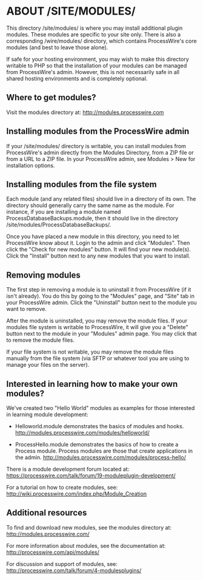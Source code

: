 ABOUT /SITE/MODULES/ 
====================
This directory /site/modules/ is where you may install additional plugin modules.
These modules are specific to your site only. There is also a corresponding 
/wire/modules/ directory, which contains ProcessWire's core modules (and best to 
leave those alone). 

If safe for your hosting environment, you may wish to make this directory 
writable to PHP so that the installation of your modules can be managed from 
ProcessWire's admin. However, this is not necessarily safe in all shared hosting
environments and is completely optional. 


Where to get modules?
---------------------
Visit the modules directory at: http://modules.processwire.com


Installing modules from the ProcessWire admin
---------------------------------------------
If your /site/modules/ directory is writable, you can install modules from 
ProcessWire's admin directly from the Modules Directory, from a ZIP file or from
a URL to a ZIP file. In your ProcessWire admin, see Modules > New for
installation options. 


Installing modules from the file system 
---------------------------------------
Each module (and any related files) should live in a directory of its own. The 
directory should generally carry the same name as the module. For instance, if
you are installing a module named ProcessDatabaseBackups.module, then it should 
live in the directory /site/modules/ProcessDatabaseBackups/. 

Once you have placed a new module in this directory, you need to let ProcessWire
know about it. Login to the admin and click "Modules". Then click the "Check for
new modules" button. It will find your new module(s). Click the "Install" button
next to any new modules that you want to install.


Removing modules
----------------
The first step in removing a module is to uninstall it from ProcessWire (if it
isn't already). You do this by going to the "Modules" page, and "Site" tab in 
your ProcessWire admin. Click the "Uninstall" button next to the module you 
want to remove. 

After the module is uninstalled, you may remove the module files. If your 
modules file system is writable to ProcessWire, it will give you a "Delete" 
button next to the module in your "Modules" admin page. You may click that to
remove the module files. 

If your file system is not writable, you may remove the module files manually
from the file system (via SFTP or whatever tool you are using to manage your
files on the server). 


Interested in learning how to make your own modules?
----------------------------------------------------
We've created two "Hello World" modules as examples for those interested in
learning module development: 

- Helloworld.module demonstrates the basics of modules and hooks. 
  http://modules.processwire.com/modules/helloworld/

- ProcessHello.module demonstrates the basics of how to create a Process
  module. Process modules are those that create applications in the admin.
  http://modules.processwire.com/modules/process-hello/

There is a module development forum located at:
https://processwire.com/talk/forum/19-moduleplugin-development/

For a tutorial on how to create modules, see:
http://wiki.processwire.com/index.php/Module_Creation


Additional resources
--------------------

To find and download new modules, see the modules directory at:
http://modules.processwire.com/ 

For more information about modules, see the documentation at:
http://processwire.com/api/modules/

For discussion and support of modules, see:
http://processwire.com/talk/forum/4-modulesplugins/



